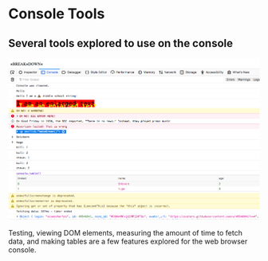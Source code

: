 # Console Tools

## Several tools explored to use on the console

![screenshot](image/console.png)

<p>Testing, viewing DOM elements, measuring the amount of time to fetch data, and making tables are a few features explored for the web browser console.
</p>